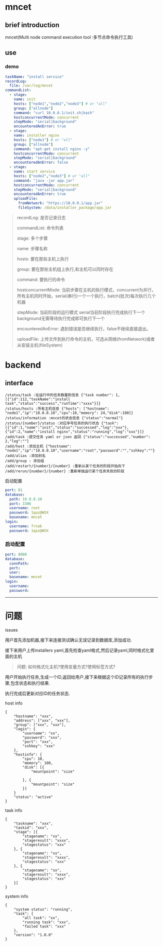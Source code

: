 # mncet

## brief introduction

mncet(Multi node command execution tool :多节点命令执行工具)

## use

### demo

```yaml
taskName: "install service"
recordLog:
  file: /var/log/mncet
commandList:
  - stage:
    name: init
    hosts: ["node1","node2","node3"] # or "all"
    group: ["allnode"]
    command: "curl 10.0.0.1/init.sh|bash"
    hostconcurrentMode: concurrent
    stepMode: "serial|background"
    encounteredAnError: true
  - stage:
    name: installer nginx
    hosts: ["node1"] # or "all"
    group: ["allnode"]
    command: "apt-get install nginx -y"
    hostconcurrentMode: concurrent
    stepMode: "serial|background"
    encounteredAnError: false
  - stage:
    name: start service
    hosts: ["node2","node3"] # or "all"
    command: "java -jar app.jar"
    hostconcurrentMode: concurrent
    stepMode: "serial|background"
    encounteredAnError: true
    uploadFile: 
      fromNetwork: "https://10.0.0.1/app.jar"
      fileSystem: /data/installer_package/app.jar
```



> recordLog: 是否记录日志
>
> commandList: 命令列表
>
> stage: 多个步骤
>
> name: 步骤名称
>
> hosts: 要在那些主机上执行
>
> group: 要在那些主机组上执行,和主机可以同时存在
>
> command: 要执行的命令
>
> hostconcurrentMode: 当前步骤在主机的执行模式，concurrent为并行，所有主机同时开始，serial(串行)一个一个执行，batch(批次)每次执行几个机器
>
> stepMode: 当前阶段的运行模式 serial当前阶段执行完成执行下一个 background无需等待执行完成即可执行下一个
>
> encounteredAnError: 遇到错误是否继续执行，false不继续直接退出。
>
> uploadFile: 上传文件到执行命令的主机，可选从网络(fromNetwork)或者从安装主机(fileSystem)


# backend

## interface

```
/status/task :在运行中的任务数量和信息 {"task number": 1,[{"id":112,"taskName":"install task","status":"success","runTime":"xxxx"}]}
/status/hosts :所有主机信息 {"hosts": ["hostname": "node1","ip":"10.0.0.10","cpu":10,"memory": 24,"disk":100]}
/status/information :mncet的状态信息 {"status":"normal"}
/status/{number}/status :对应序号任务的执行状态 {"task":[{"id":1,"name":"init","status":"successed","log":"xxx"},{"id":2,"name":"install nginx","status":"running","log":"xxx"}]}
/add/task :提交任务 yaml or json 返回 {"status":"successed","number": 2,"log":""}
/add/host :添加主机 {"hostname": "node1","ip":"10.0.0.10","username":"root","password":"","sshkey":""}
/add/alias :添加别名
/add/group : 添加组
/add/restart/{number}/{number} :重新从某个任务的阶段开始向下
/add/rerun/{number}/{number} :重新单独运行某个任务失败的阶段
```

启动配置
```yaml
port: 81
database:
  path: 10.0.0.10
  port: 3306
  username: root
  password: 1qaz@WSX
  basename: mncet
login:
  username: frnak
  password: 1qaz@WSX
```

### 启动配置

```yaml
port: 8000
database:
  connPath: 
  port:
  user:
  basename: mncet
login:
  username:
  password:
```







---

# 问题

issues

用户首先添加机器,接下来连接测试确认无误记录到数据库,添加成功.

接下来用户上传installers yaml,首先检查yaml格式,然后记录yaml,同时格式化里面的主机

> 问题: 如何格式化主机?使用变量方式?使用标签方式?

用户开始执行任务,生成一个ID,返回给用户,接下来根据这个ID记录所有的执行步骤,包含状态和执行结果.

执行完成后更新对应ID的任务状态.

host info

```
{
	"hostname": "xxx",
	"address": ["xxx", "xxx"],
	"group": ["xxx", "xxx"],
	"login": {
		"username": "xx",
		"password": "xxx",
		"port": "xxx",
		"sshkey": "xxx"
	},
	"hostinfo": {
		"cpu": 10,
		"memory": 100,
		"disk": [{
			"mountpoint": "size"

		}, {
			"mountpoint": "size"
		}]
	}
	"status": "active"
}
```

task info

```
{
	"taskname": "xxx",
	"taskid": "xxx",
	"stage": [{
		"stagename": "xx",
		"stageresult": "xxxx",
		"stagestatus": "xxx"
	}, {
		"stagename": "xx",
		"stageresult": "xxxx",
		"stagestatus": "xxx"
	}, {
		"stagename": "xx",
		"stageresult": "xxxx",
		"stagestatus": "xxx"
	}]
}
```

system info

```
{
	"system status": "running",
	"task": {
		"all task": "xx",
		"running task": "xxx",
		"failed task": "xxx"
	},
	"version": "1.0.0"
}
```

